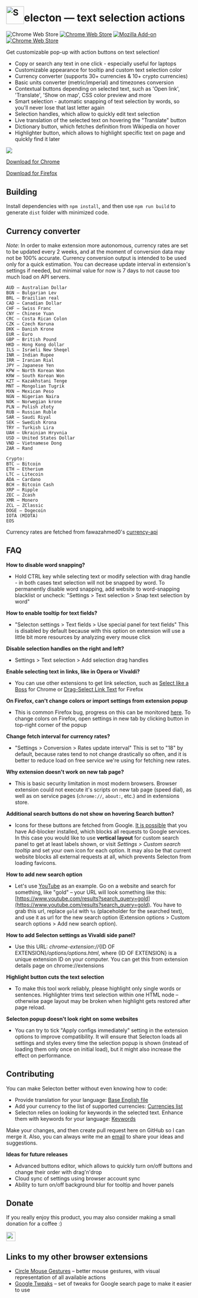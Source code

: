 # <sub><img src="https://github.com/emvaized/selecton-extension/blob/master/icons/logo-48.png" height="48" width="48" alt="S"></sub>electon — text selection actions

![Chrome Web Store](https://img.shields.io/chrome-web-store/v/pemdbnndbdpbelmfcddaihdihdfmnadi?label=version)
[![Chrome Web Store](https://img.shields.io/chrome-web-store/users/pemdbnndbdpbelmfcddaihdihdfmnadi?label=users&logo=googlechrome&logoColor=white)](https://chrome.google.com/webstore/detail/selection-actions/pemdbnndbdpbelmfcddaihdihdfmnadi)
[![Mozilla Add-on](https://img.shields.io/amo/users/selection-actions?color=%23FF6611&label=users&logo=Firefox)](https://addons.mozilla.org/firefox/addon/selection-actions/)
[![Chrome Web Store](https://img.shields.io/chrome-web-store/rating/pemdbnndbdpbelmfcddaihdihdfmnadi)](https://chrome.google.com/webstore/detail/selecton/pemdbnndbdpbelmfcddaihdihdfmnadi/reviews)

Get customizable pop-up with action buttons on text selection!
* Copy or search any text in one click - especially useful for laptops
* Customizable appearance for tooltip and custom text selection color
* Currency converter (supports 30+ currencies & 10+ crypto currencies)
* Basic units converter (metric/imperial) and timezones conversion
* Contextual buttons depending on selected text, such as 'Open link', 'Translate', 'Show on map', CSS color preview and more 
* Smart selection - automatic snapping of text selection by words, so you'll never lose that last letter again
* Selection handles, which allow to quickly edit text selection
* Live translation of the selected text on hovering the "Translate" button
* Dictionary button, which fetches definition from Wikipedia on hover
* Highlighter button, which allows to highlight specific text on page and quickly find it later

<img src="https://github.com/emvaized/selecton-extension/blob/master/screenshots/screenshot.png">


[Download for Chrome](https://chrome.google.com/webstore/detail/selection-actions/pemdbnndbdpbelmfcddaihdihdfmnadi)

[Download for Firefox](https://addons.mozilla.org/firefox/addon/selection-actions/)



## Building
Install dependencies with `npm install`, and then use `npm run build` to generate `dist` folder with minimized code.


## Currency converter
*Note*:
In order to make extension more autonomous, currency rates are set to be updated every 2 weeks, and at the moment of conversion data may not be 100% accurate. Currency conversion output is intended to be used only for a quick estimation. You can decrease update interval in extension's settings if needed, but minimal value for now is 7 days to not cause too much load on API servers.

```
AUD — Australian Dollar
BGN — Bulgarian Lev
BRL — Brazilian real
CAD — Canadian Dollar
CHF — Swiss Franc
CNY — Chinese Yuan
CRC — Costa Rican Colon 
CZK — Czech Koruna
DKK — Danish Krone 
EUR — Euro
GBP — British Pound 
HKD — Hong Kong dollar
ILS — Israeli New Sheqel
INR — Indian Rupee
IRR — Iranian Rial
JPY — Japanese Yen
KPW — North Korean Won
KRW — South Korean Won
KZT — Kazakhstani Tenge
MNT — Mongolian Tugrik 
MXN — Mexican Peso
NGN — Nigerian Naira
NOK — Norwegian krone
PLN — Polish złoty
RUB — Russian Ruble
SAR — Saudi Riyal
SEK — Swedish Krona
TRY — Turkish Lira 
UAH — Ukrainian Hryvnia
USD — United States Dollar
VND — Vietnamese Dong
ZAR — Rand

Crypto:
BTC — Bitcoin
ETH — Etherium
LTC — Litecoin
ADA — Cardano
BCH — Bitcoin Cash
XRP — Ripple
ZEC — Zcash
XMR — Monero
ZCL — ZClassic
DOGE — Dogecoin
IOTA (MIOTA)
EOS
```

Currency rates are fetched from fawazahmed0's [currency-api](https://github.com/fawazahmed0/exchange-api/blob/main/README.md)


## FAQ

**How to disable word snapping?**

* Hold CTRL key while selecting text or modify selection with drag handle - in both cases text selection will not be snapped by word.
To permanently disable word snapping, add website to word-snapping blacklist or uncheck:
"Settings > Text selection > Snap text selection by word"

**How to enable tooltip for text fields?**

* "Selecton settings > Text fields > Use special panel for text fields"
This is disabled by default because with this option on extension will use a little bit more resources by analyzing every mouse click

**Disable selection handles on the right and left?**

* Settings > Text selection > Add selection drag handles

**Enable selecting text in links, like in Opera or Vivaldi?**

* You can use other extensions to get link selection, such as [Select like a Boss](https://chrome.google.com/webstore/detail/select-like-a-boss/mbnnmpmcijodolgeejegcijdamonganh) for Chrome or [Drag-Select Link Text](https://addons.mozilla.org/firefox/addon/drag-select-link-text/) for Firefox

**On Firefox, can't change colors or import settings from extension popup**

* This is common Firefox bug, progress on this can be monitored [here](https://bugzilla.mozilla.org/show_bug.cgi?id=1378527).
To change colors on Firefox, open settings in new tab by clicking button in top-right corner of the popup

**Change fetch interval for currency rates?**

* "Settings > Conversion > Rates update interval"
This is set to "18" by default, because rates tend to not change drastically so often, and it is better to reduce load on free service we're using for fetching new rates.

**Why extension doesn't work on new tab page?**
* This is basic security limitation in most modern browsers. Browser extension could not execute it's scripts on new tab page (speed dial), as well as on service pages (`chrome://`, `about:`, etc.) and in extensions store.

**Additional search buttons do not show on hovering Search button?**

* Icons for these buttons are fetched from Google. [It is possible](https://github.com/emvaized/selecton-extension/issues/5#issuecomment-830542219) that you have Ad-blocker installed, which blocks all requests to Google services. In this case you would like to use **vertical layout** for custom search panel to get at least labels shown, or visit *Settings > Custom search tooltip* and set your own icon for each option. It may also be that current website blocks all external requests at all, which prevents Selecton from loading favicons.

**How to add new search option**
* Let's use [YouTube](https://youtube.com) as an example. Go on a website and search for something, like "gold" – your URL will look something like this: [https://www.youtube.com/results?search_query=gold](https://www.youtube.com/results?search_query=gold). You have to grab this url, replace `gold` with `%s` (placeholder for the searched text), and use it as url for the new search option (Extension options > Custom search options > Add new search option).

**How to add Selecton settings as Vivaldi side panel?**

* Use this URL: *chrome-extension://*{ID OF EXTENSION}*/options/options.html*, where {ID OF EXTENSION} is a unique extension ID on your computer. You can get this from extension details page on chrome://extensions

**Highlight button cuts the text selection**

* To make this tool work reliably, please highlight only single words or sentences. Highlighter trims text selection within one HTML node – otherwise page layout may be broken when highlight gets restored after page reload.

**Selecton popup doesn't look right on some websites**

* You can try to tick "Apply configs immediately" setting in the extension options to improve compatibility. It will ensure that Selecton loads all settings and styles every time the selection popup is shown (instead of loading them only once on initial load), but it might also increase the effect on performance.   


## Contributing
You can make Selecton better without even knowing how to code:
- Provide translation for your language: [Base English file](https://github.com/emvaized/selecton-extension/blob/master/_locales/en/messages.json)
- Add your currency to the list of supported currencies: [Currencies list](https://github.com/emvaized/selecton-extension/blob/master/src/data/currencies.js)
- Selecton relies on looking for keywords in the selected text. Enhance them with keywords for your language: [Keywords](https://github.com/emvaized/selecton-extension/blob/master/src/data/keywords.js)

Make your changes, and then create pull request here on GitHub so I can merge it.
Also, you can always write me an [email](mailto:maximtsyba@gmail.com) to share your ideas and suggestions.

**Ideas for future releases**

- Advanced buttons editor, which allows to quickly turn on/off buttons and change their order with drag'n'drop
- Cloud sync of settings using browser account sync
- Ability to turn on/off background blur for tooltip and hover panels


## Donate
If you really enjoy this product, you may also consider making a small donation for a coffee :)

<a href="https://www.paypal.com/donate/?business=2KDNGXNUVZW7N&no_recurring=0&currency_code=USD"><img src="https://www.paypalobjects.com/en_US/DK/i/btn/btn_donateCC_LG.gif" height="25"/></a>


## Links to my other browser extensions
* [Circle Mouse Gestures](https://github.com/emvaized/circle-mouse-gestures) – better mouse gestures, with visual representation of all available actions
* [Google Tweaks](https://github.com/emvaized/google-tiles-extension) – set of tweaks for Google search page to make it easier to use
